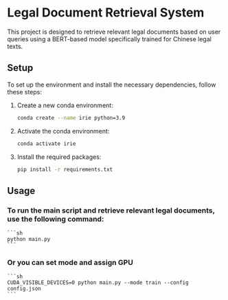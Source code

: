 # Legal Document Retrieval System

This project is designed to retrieve relevant legal documents based on user queries using a BERT-based model specifically trained for Chinese legal texts.

## Setup

To set up the environment and install the necessary dependencies, follow these steps:

1. Create a new conda environment:
    ```sh
    conda create --name irie python=3.9
    ```

2. Activate the conda environment:
    ```sh
    conda activate irie
    ```

3. Install the required packages:
    ```sh
    pip install -r requirements.txt
    ```

## Usage

### To run the main script and retrieve relevant legal documents, use the following command:
    ```sh
    python main.py
    ```

### Or you can set mode and assign GPU
    ```sh
    CUDA_VISIBLE_DEVICES=0 python main.py --mode train --config config.json
    ```